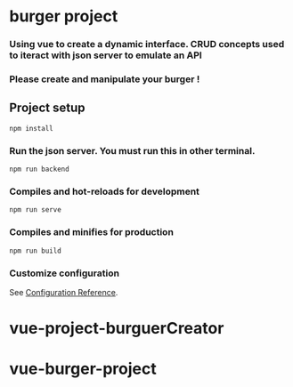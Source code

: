 # burger project
### Using vue to create a dynamic interface. CRUD concepts used to iteract with json server to emulate an API
### Please create and manipulate your burger !

## Project setup
```
npm install
```
### Run the json server. You must run this in other terminal.
```
npm run backend
```
### Compiles and hot-reloads for development
```
npm run serve
```

### Compiles and minifies for production
```
npm run build
```

### Customize configuration
See [Configuration Reference](https://cli.vuejs.org/config/).
# vue-project-burguerCreator
# vue-burger-project
